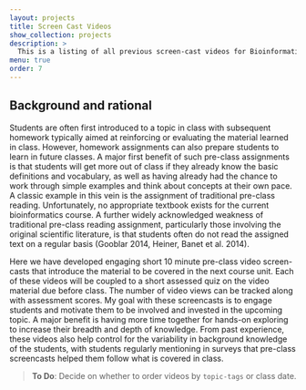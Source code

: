 ```yaml
---
layout: projects
title: Screen Cast Videos
show_collection: projects
description: >
  This is a listing of all previous screen-cast videos for Bioinformatics (BGGN-213). These short (sub 10 minute) videos are available for students to watch before class and are designed to help address potential variability in student background knowledge and aid with class inclusivity.
menu: true
order: 7
---
```


## Background and rational
Students are often first introduced to a topic in class with subsequent homework typically aimed at reinforcing or evaluating the material learned in class. However, homework assignments can also prepare students to learn in future classes. A major first benefit of such pre-class assignments is that students will get more out of class if they already know the basic definitions and vocabulary, as well as having already had the chance to work through simple examples and think about concepts at their own pace. A classic example in this vein is the assignment of traditional pre-class reading. Unfortunately, no appropriate textbook exists for the current bioinformatics course. A further widely acknowledged weakness of traditional pre-class reading assignment, particularly those involving the original scientific literature, is that students often do not read the assigned text on a regular basis (Gooblar 2014, Heiner, Banet et al. 2014).  

Here we have developed engaging short 10 minute pre-class video screen-casts that introduce the material to be covered in the next course unit. Each of these videos will be coupled to a short assessed quiz on the video material due before class. The number of video views can be tracked along with assessment scores. My goal with these screencasts is to engage students and motivate them to be involved and invested in the upcoming topic. A major benefit is having more time together for hands-on exploring to increase their breadth and depth of knowledge. From past experience, these videos also help control for the variability in background knowledge of the students, with students regularly mentioning in surveys that pre-class screencasts helped them follow what is covered in class.  

> **To Do**: Decide on whether to order videos by `topic-tags` or class date.